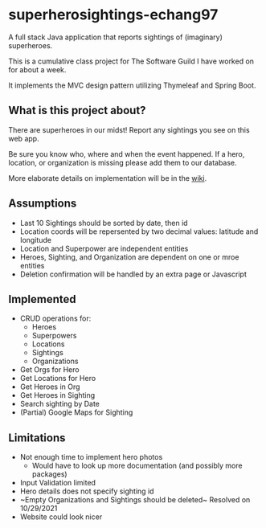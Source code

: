 # superherosightings-echang97
A full stack Java application that reports sightings of (imaginary) superheroes.

This is a cumulative class project for The Software Guild I have worked on for about a week. 

It implements the MVC design pattern utilizing Thymeleaf and Spring Boot.

## What is this project about?
There are superheroes in our midst! Report any sightings you see on this web app.

Be sure you know who, where and when the event happened. If a hero, location, or organization is missing please add them to our database.

More elaborate details on implementation will be in the [wiki](https://github.com/echang97/superherosightings/wiki).

## Assumptions
* Last 10 Sightings should be sorted by date, then id
* Location coords will be repersented by two decimal values: latitude and longitude
* Location and Superpower are independent entities
* Heroes, Sighting, and Organization are dependent on one or mroe entities
* Deletion confirmation will be handled by an extra page or Javascript

## Implemented
* CRUD operations for:
    * Heroes
    * Superpowers
    * Locations
    * Sightings
    * Organizations
* Get Orgs for Hero
* Get Locations for Hero
* Get Heroes in Org
* Get Heroes in Sighting
* Search sighting by Date
* (Partial) Google Maps for Sighting

## Limitations
* Not enough time to implement hero photos
    * Would have to look up more documentation (and possibly more packages)
* Input Validation limited
* Hero details does not specify sighting id
* ~Empty Organizations and Sightings should be deleted~ Resolved on 10/29/2021
* Website could look nicer
